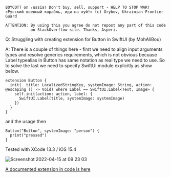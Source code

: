```
BOYCOTT on ᵣussia! Don't buy, sell, support - HELP TO STOP WAR!
«Русский военный корабль, иди на хуй!» (c) Grybov, Ukrainian Frontier Guard

ATTENTION: By using this you agree do not repost any part of this code
           on StackOverflow site. Thanks, Asperi.
```

Q: Struggling with creating extension for Button in SwiftUI (by MohAliBou)

A: There is a couple of things here - first we need to align input arguments types and
resolve generics requirements, which is not obvious becuase Label typealias in Button has same
notation as real type we need to use. So to solve the last we need to specify SwiftUI module
explicitly as show below.

```
extension Button {
  init(_ title: LocalizedStringKey, systemImage: String, action: @escaping () -> Void) where Label == SwiftUI.Label<Text, Image> {
    self.init(action: action, label: {
      SwiftUI.Label(title, systemImage: systemImage)
    })
  }
}
```

and the usage then

    Button("Button", systemImage: "person") {
      print("pressed")
    }

Tested with XCode 13.3 / iOS 15.4

![Screenshot 2022-04-15 at 09 23 03](https://user-images.githubusercontent.com/62171579/163530188-0df2802b-efd2-4133-83e4-1ea116beb5e4.png)

[A documented extension in code is here](https://github.com/Asperi-Demo/4SwiftUI/blob/master/PlayOn_iOS/PlayOn_iOS/Extensions/Button%2B.swift)
